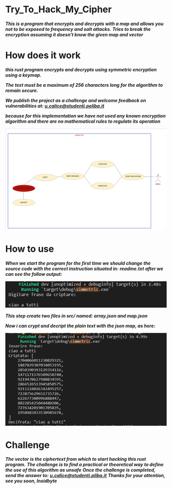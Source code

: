 # Try_To_Hack_My_Cipher
***This is a program that encrypts and decrypts with a map and allows you not to be exposed to frequency and salt attacks.***
***Tries to break the encryption assuming it doesn't know the given map and vector***

# How does it work
***this rust program encrypts and decrypts using symmetric encryption using a keymap.***

***The text must be a maximum of 256 characters long for the algorithm to remain secure.***

***We publish the project as a challenge and welcome feedback on vulnerabilities at: u.calice@studenti.poliba.it***

***because for this implementation we have not used any known encryption algorithm and there are no mathematical rules to regulate its operation***

![Screenshot](IMG/GITSIMMETRIC.png)

# How to use
***When we start the program for the first time we should change the source code with the correct instruction situated in:***
***readme.txt***
***after we can see the follow output:***

![Screenshot](IMG/GITSIMMETRICOUT1.png)

***This step create two files in src/ named: array.json and map.json***

***Now i can crypt and decript the plain text with the json map, as here:***

![Screenshot](IMG/GITSIMMETRICOUT2.png)

# Challenge

***The vector is the ciphertext from which to start hacking this rust program.***
***The challenge is to find a practical or theoretical way to define the use of this algorithm as unsafe***
***Once the challenge is completed, send the answer to:***
***u.calice@studenti.pliba.it***
***Thanks for your attention, see you soon, Insidbyte***

